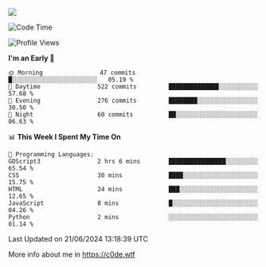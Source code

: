 <a href="https://wakatime.com"><img src="https://wakatime.com/share/@c0dezin/b7f18a7c-ab3a-40b8-8bc7-b1b7bf71f1d6.svg" /></a>

<!--START_SECTION:waka-->
![Code Time](http://img.shields.io/badge/Code%20Time-42%20hrs%2021%20mins-blue)

![Profile Views](http://img.shields.io/badge/Profile%20Views-0-blue)

**I'm an Early 🐤** 

```text
🌞 Morning                47 commits          █░░░░░░░░░░░░░░░░░░░░░░░░   05.19 % 
🌆 Daytime                522 commits         ██████████████░░░░░░░░░░░   57.68 % 
🌃 Evening                276 commits         ████████░░░░░░░░░░░░░░░░░   30.50 % 
🌙 Night                  60 commits          ██░░░░░░░░░░░░░░░░░░░░░░░   06.63 % 
```


📊 **This Week I Spent My Time On** 

```text
💬 Programming Languages: 
GDScript3                2 hrs 6 mins        ████████████████░░░░░░░░░   65.54 % 
CSS                      30 mins             ████░░░░░░░░░░░░░░░░░░░░░   15.75 % 
HTML                     24 mins             ███░░░░░░░░░░░░░░░░░░░░░░   12.65 % 
JavaScript               8 mins              █░░░░░░░░░░░░░░░░░░░░░░░░   04.26 % 
Python                   2 mins              ░░░░░░░░░░░░░░░░░░░░░░░░░   01.14 % 
```


 Last Updated on 21/06/2024 13:18:39 UTC
<!--END_SECTION:waka-->

More info about me in https://c0de.wtf
